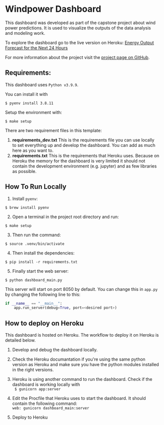 # Windpower Dashboard

This dashboard was developed as part of the capstone project about wind power predictions. It is used to visualize the outputs of the data analysis and modeling work.

To explore the dashboard go to the live version on Heroku: [Energy Output Forecast for the Next 24 Hours](https://windpower-forecast.herokuapp.com)

For more information about the project visit the [project page on GitHub](https://github.com/christine-berlin/Capstone_WindPowerPredicting).



## Requirements:

This dashboard uses `Python v3.9.9`. 

You can install it with
 ```console
 $ pyenv install 3.8.11
 ```

Setup the environment with:

```console
$ make setup
```

There are two requirement files in this template: 
1. **requirements_dev.txt** This is the requirements file you can use locally to set everything up and develop the dashboard. You can add as much here as you want to. 
2. **requirements.txt** This is the requirements that Heroku uses. Because on Heroku the memory for the dashboard is very limited it should not contain the development environment (e.g. jupyter) and as few libraries as possible.


## How To Run Locally

1. Install `pyenv`:
```console
$ brew install pyenv
```

2. Open a terminal in the project root directory and run:
```console
$ make setup
```

3. Then run the command:
```console
$ source .venv/bin/activate
```

4. Then install the dependencies:
```console
$ pip install -r requirements.txt
```

5. Finally start the web server:
```console
$ python dashboard_main.py
```

This server will start on port 8050 by default. You can change this in `app.py` by changing the following line to this:

```python
if __name__ == "__main__":
    app.run_server(debug=True, port=<desired port>)
```

## How to deploy on Heroku

This dashboard is hosted on Heroku.
The workflow to deploy it on Heroku is detailed below.

1. Develop and debug the dashboard locally.
2. Check the Heroku documantation if you're using the same python version as Heroku and make sure you have the python modules installed in the right versions.
3. Heroku is using another command to run the dashboard. Check if the dashboard is working locally with\
 ` $ gunicorn app:server`

5. Edit the Procfile that Heroku uses to start the dashboard. It should contain the following command:\
`web: gunicorn dashboard_main:server`

6. Deploy to Heroku
